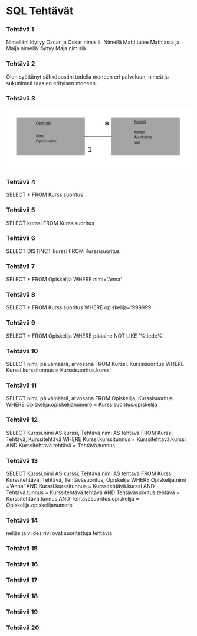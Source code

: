 # SQL Tehtävät
### Tehtävä 1
Nimelläni löytyy Oscar ja Oskar nimisiä. Nimellä Matti tulee Mathiasta ja Maija nimellä löytyy Maja nimisiä.

### Tehtävä 2
Olen syöttänyt sähköpostini todella moneen eri palveluun, nimeä ja sukunimeä taas en erityisen moneen.
### Tehtävä 3
![joo](teht3.png)
### Tehtävä 4
SELECT * FROM Kurssisuoritus

### Tehtävä 5
SELECT kurssi FROM Kurssisuoritus

### Tehtävä 6
SELECT DISTINCT kurssi FROM Kurssisuoritus

### Tehtävä 7
SELECT * FROM Opiskelija WHERE nimi='Anna'

### Tehtävä 8
SELECT * FROM Kurssisuoritus WHERE opiskelija='999999'

### Tehtävä 9
SELECT * FROM Opiskelija WHERE pääaine NOT LIKE '%tiede%'

### Tehtävä 10
SELECT nimi, päivämäärä, arvosana FROM Kurssi, Kurssisuoritus WHERE Kurssi.kurssitunnus = Kurssisuoritus.kurssi

### Tehtävä 11
SELECT nimi, päivämäärä, arvosana FROM Opiskelija, Kurssisuoritus WHERE Opiskelija.opiskelijanumero = Kurssisuoritus.opiskelija

### Tehtävä 12
SELECT Kurssi.nimi AS kurssi, Tehtävä.nimi AS tehtävä FROM Kurssi, Tehtävä, Kurssitehtävä WHERE Kurssi.kurssitunnus = Kurssitehtävä.kurssi AND Kurssitehtävä.tehtävä = Tehtävä.tunnus

### Tehtävä 13
SELECT Kurssi.nimi AS kurssi, Tehtävä.nimi AS tehtävä FROM Kurssi, Kurssitehtävä, Tehtävä, Tehtäväsuoritus, Opiskelija WHERE Opiskelija.nimi ='Anna' AND Kurssi.kurssitunnus = Kurssitehtävä.kurssi AND Tehtävä.tunnus = Kurssitehtävä.tehtävä AND Tehtäväsuoritus.tehtävä = Kurssitehtävä.tunnus AND Tehtäväsuoritus.opiskelija = Opiskelija.opiskelijanumero

### Tehtävä 14
neljäs ja viides rivi ovat suoritettuja tehtäviä

### Tehtävä 15

### Tehtävä 16

### Tehtävä 17

### Tehtävä 18

### Tehtävä 19

### Tehtävä 20



